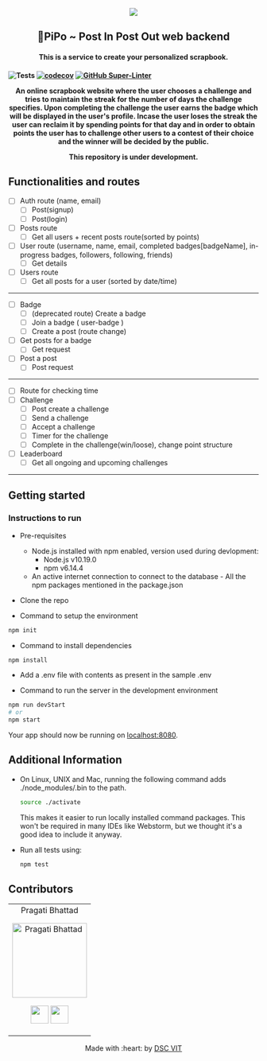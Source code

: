<p align="center">
	<img src="https://user-images.githubusercontent.com/30529572/92081025-fabe6f00-edb1-11ea-9169-4a8a61a5dd45.png" />
	<h2 align="center"> 🐧PiPo ~ Post In Post Out web backend</h2>
	<h4 align="center">This is a service to create your personalized scrapbook.<h4>
</p>

![Tests](https://github.com/GDGVIT/node-template/workflows/Tests/badge.svg)
[![codecov](https://codecov.io/gh/GDGVIT/node-template/branch/master/graph/badge.svg)](https://codecov.io/gh/GDGVIT/node-template)
[![GitHub Super-Linter](https://github.com/GDGVIT/node-template/workflows/Lint%20Code%20Base/badge.svg)](https://github.com/marketplace/actions/super-linter)

<p align="center">An online scrapbook website where the user chooses a challenge and tries to maintain the streak for the number of days the challenge specifies. Upon completing the challenge the user earns the badge which will be displayed in the user's profile. Incase the user loses the streak the user can reclaim it by spending points for that day and in order to obtain points the user has to challenge other users to a contest of their choice and the winner will be decided by the public.</p>

<p align="center">This repository is under development.</p>

## Functionalities and routes

- [ ]  Auth route (name, email)
    - [ ]  Post(signup)
    - [ ]  Post(login)
- [ ]  Posts route
    - [ ]  Get all users + recent posts route(sorted by points)
- [ ]  User route (username, name, email, completed badges[badgeName], in-progress badges, followers, following, friends)
    - [ ]  Get details
- [ ]  Users route
    - [ ]  Get all posts for a user (sorted by date/time)

---

- [ ]  Badge
    - [ ]  (deprecated route) Create a badge
    - [ ]  Join a badge ( user-badge )
    - [ ]  Create a post (route change)
- [ ]  Get posts for a badge
    - [ ]  Get request
- [ ]  Post a post
    - [ ]  Post request

---

- [ ]  Route for checking time
- [ ]  Challenge
    - [ ]  Post create a challenge
    - [ ]  Send a challenge
    - [ ]  Accept a challenge
    - [ ]  Timer for the challenge
    - [ ]  Complete in the challenge(win/loose), change point structure
- [ ]  Leaderboard
    - [ ]  Get all ongoing and upcoming challenges

---

## Getting started

### Instructions to run

- Pre-requisites
  - Node.js installed with npm enabled, version used during devlopment:
    - Node.js v10.19.0
    - npm v6.14.4
  - An active internet connection to connect to the database - All the npm packages mentioned in the package.json

- Clone the repo

- Command to setup the environment
```bash
npm init
```

- Command to install dependencies
```bash
npm install
```

- Add a .env file with contents as present in the sample .env

- Command to run the server in the development environment
```bash
npm run devStart
# or
npm start
```
Your app should now be running on [localhost:8080](http://localhost:8080/).

<!-- ## Deploying to Heroku

```
heroku create
git push heroku master
heroku open
```

Alternatively, you can deploy your own copy of the app using the web-based flow:

[![Deploy to Heroku](https://www.herokucdn.com/deploy/button.png)](https://heroku.com/deploy)
 -->

## Additional Information

- On Linux, UNIX and Mac, running the following command adds ./node_modules/.bin to the path.

  ```bash
  source ./activate
  ```

  This makes it easier to run locally installed command packages.
  This won't be required in many IDEs like Webstorm, but we thought it's a good idea to include it anyway.

- Run all tests using:

  ```bash
  npm test
  ```
## Contributors

<table>
<tr align="center">

<td>
Pragati Bhattad
<p align="center">
<img src = "https://dscvit.com/images/dsc-logo-square.svg" width="150" height="150" alt="Pragati Bhattad">
</p>
<p align="center">
<a href = "https://github.com/Pragati1610"><img src = "http://www.iconninja.com/files/241/825/211/round-collaboration-social-github-code-circle-network-icon.svg" width="36" height = "36"/></a>
<a href = "https://www.linkedin.com/in/pragati-bhattad-53a849198/">
<img src = "http://www.iconninja.com/files/863/607/751/network-linkedin-social-connection-circular-circle-media-icon.svg" width="36" height="36"/>
</a>
</p>
</td>
</tr>
</table>

<p align="center">
	Made with :heart: by <a href="https://dscvit.com">DSC VIT</a>
</p>
